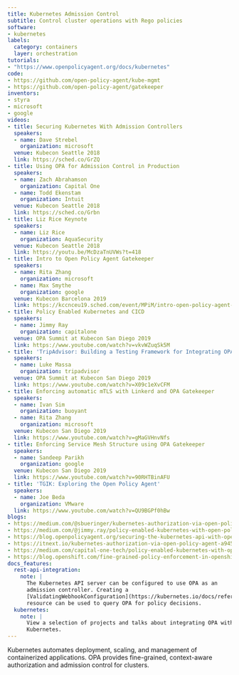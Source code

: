 ```yaml
---
title: Kubernetes Admission Control
subtitle: Control cluster operations with Rego policies
software:
- kubernetes
labels:
  category: containers
  layer: orchestration
tutorials:
- "https://www.openpolicyagent.org/docs/kubernetes"
code:
- https://github.com/open-policy-agent/kube-mgmt
- https://github.com/open-policy-agent/gatekeeper
inventors:
- styra
- microsoft
- google
videos:
- title: Securing Kubernetes With Admission Controllers
  speakers:
  - name: Dave Strebel
    organization: microsoft
  venue: Kubecon Seattle 2018
  link: https://sched.co/GrZQ
- title: Using OPA for Admission Control in Production
  speakers:
  - name: Zach Abrahamson
    organization: Capital One
  - name: Todd Ekenstam
    organization: Intuit
  venue: Kubecon Seattle 2018
  link: https://sched.co/Grbn
- title: Liz Rice Keynote
  speakers:
  - name: Liz Rice
    organization: AquaSecurity
  venue: Kubecon Seattle 2018
  link: https://youtu.be/McDzaTnUVWs?t=418
- title: Intro to Open Policy Agent Gatekeeper
  speakers:
  - name: Rita Zhang
    organization: microsoft
  - name: Max Smythe
    organization: google
  venue: Kubecon Barcelona 2019
  link: https://kccnceu19.sched.com/event/MPiM/intro-open-policy-agent-rita-zhang-microsoft-max-smythe-google
- title: Policy Enabled Kubernetes and CICD
  speakers:
  - name: Jimmy Ray
    organization: capitalone
  venue: OPA Summit at Kubecon San Diego 2019
  link: https://www.youtube.com/watch?v=vkvWZuqSk5M
- title: 'TripAdvisor: Building a Testing Framework for Integrating OPA into K8s'
  speakers:
  - name: Luke Massa
    organization: tripadvisor
  venue: OPA Summit at Kubecon San Diego 2019
  link: https://www.youtube.com/watch?v=X09c1eXvCFM
- title: Enforcing automatic mTLS with Linkerd and OPA Gatekeeper
  speakers:
  - name: Ivan Sim
    organization: buoyant
  - name: Rita Zhang
    organization: microsoft
  venue: Kubecon San Diego 2019
  link: https://www.youtube.com/watch?v=gMaGVHnvNfs
- title: Enforcing Service Mesh Structure using OPA Gatekeeper
  speakers:
  - name: Sandeep Parikh
    organization: google
  venue: Kubecon San Diego 2019
  link: https://www.youtube.com/watch?v=90RHTBinAFU
- title: 'TGIK: Exploring the Open Policy Agent'
  speakers:
  - name: Joe Beda
    organization: VMware
  link: https://www.youtube.com/watch?v=QU9BGPf0hBw
blogs:
- https://medium.com/@sbueringer/kubernetes-authorization-via-open-policy-agent-a9455d9d5ceb
- https://medium.com/@jimmy.ray/policy-enabled-kubernetes-with-open-policy-agent-3b612b3f0203
- https://blog.openpolicyagent.org/securing-the-kubernetes-api-with-open-policy-agent-ce93af0552c3
- https://itnext.io/kubernetes-authorization-via-open-policy-agent-a9455d9d5ceb
- https://medium.com/capital-one-tech/policy-enabled-kubernetes-with-open-policy-agent-3b612b3f0203
- https://blog.openshift.com/fine-grained-policy-enforcement-in-openshift-with-open-policy-agent/
docs_features:
  rest-api-integration:
    note: |
      The Kubernetes API server can be configured to use OPA as an
      admission controller. Creating a
      [ValidatingWebhookConfiguration](https://kubernetes.io/docs/reference/access-authn-authz/extensible-admission-controllers/#validatingwebhookconfiguration)
      resource can be used to query OPA for policy decisions.
  kubernetes:
    note: |
      View a selection of projects and talks about integrating OPA with
      Kubernetes.
---
```


Kubernetes automates deployment, scaling, and management of containerized
applications. OPA provides fine-grained, context-aware authorization and
admission control for clusters.
